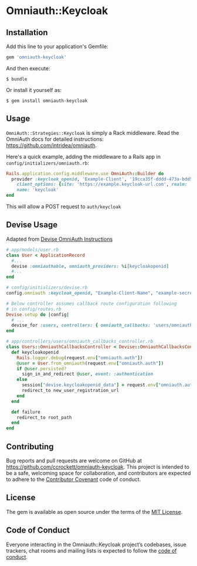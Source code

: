 # Omniauth::Keycloak

## Installation

Add this line to your application's Gemfile:

```ruby
gem 'omniauth-keycloak'
```

And then execute:

    $ bundle

Or install it yourself as:

    $ gem install omniauth-keycloak

## Usage

`OmniAuth::Strategies::Keycloak` is simply a Rack middleware. Read the OmniAuth docs for detailed instructions: https://github.com/intridea/omniauth.

Here's a quick example, adding the middleware to a Rails app in `config/initializers/omniauth.rb`:

```ruby
Rails.application.config.middleware.use OmniAuth::Builder do
  provider :keycloak_openid, 'Example-Client', '19cca35f-dddd-473a-bdd5-03f00d61d884',
    client_options: {site: 'https://example.keycloak-url.com', realm: 'example-realm'},
    name: 'keycloak'
end
```

This will allow a POST request to `auth/keycloak`

## Devise Usage
Adapted from [Devise OmniAuth Instructions](https://github.com/plataformatec/devise/wiki/OmniAuth:-Overview)

```ruby
# app/models/user.rb
class User < ApplicationRecord
  #...
  devise :omniauthable, omniauth_providers: %i[keycloakopenid]
  #...
end

# config/initializers/devise.rb
config.omniauth :keycloak_openid, "Example-Client-Name", "example-secret-if-configured", client_options: { site: "https://example.keycloak-url.com", realm: "example-realm" }, :strategy_class => OmniAuth::Strategies::KeycloakOpenId

# Below controller assumes callback route configuration following 
# in config/routes.rb
Devise.setup do |config|
  # ...
  devise_for :users, controllers: { omniauth_callbacks: 'users/omniauth_callbacks' }
end

# app/controllers/users/omniauth_callbacks_controller.rb
class Users::OmniauthCallbacksController < Devise::OmniauthCallbacksController
  def keycloakopenid
    Rails.logger.debug(request.env["omniauth.auth"])
    @user = User.from_omniauth(request.env["omniauth.auth"])
    if @user.persisted?
      sign_in_and_redirect @user, event: :authentication
    else
      session["devise.keycloakopenid_data"] = request.env["omniauth.auth"]
      redirect_to new_user_registration_url
    end
  end

  def failure
    redirect_to root_path
  end
end

```

## Contributing

Bug reports and pull requests are welcome on GitHub at https://github.com/ccrockett/omniauth-keycloak. This project is intended to be a safe, welcoming space for collaboration, and contributors are expected to adhere to the [Contributor Covenant](http://contributor-covenant.org) code of conduct.

## License

The gem is available as open source under the terms of the [MIT License](https://opensource.org/licenses/MIT).

## Code of Conduct

Everyone interacting in the Omniauth::Keycloak project’s codebases, issue trackers, chat rooms and mailing lists is expected to follow the [code of conduct](https://github.com/ccrockett/omniauth-keycloak/blob/master/CODE_OF_CONDUCT.md).

